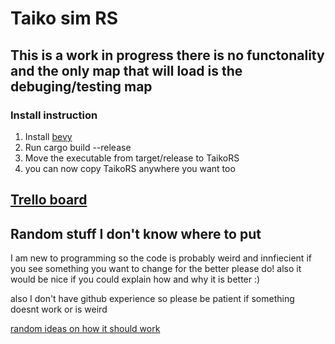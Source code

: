 # Taiko sim RS 

## This is a work in progress there is no functonality and the only map that will load is the debuging/testing map

### Install instruction 
1. Install [bevy](https://github.com/bevyengine/bevy) 
2. Run cargo build --release 
3. Move the executable from target/release to TaikoRS 
4. you can now copy TaikoRS anywhere you want too

## [Trello board](https://trello.com/b/BeKCdYNV/main)

## Random stuff I don't know where to put

I am new to programming so the code is probably weird and innfiecient if you see something you want to change for the better please do! also it would be nice if you could explain how and why it is better :)

also I don't have github experience so please be patient if something doesnt work or is weird

[random ideas on how it should work](https://docs.google.com/document/d/12wOqsNfpZ7JMxY0Q6h1AUVH8UFUX0rcy8iQJl-oIL-U/edit?usp=sharing)


